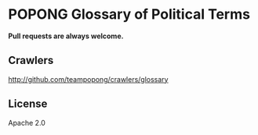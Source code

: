 # POPONG Glossary of Political Terms

**Pull requests are always welcome.**

## Crawlers
http://github.com/teampopong/crawlers/glossary

## License
Apache 2.0
